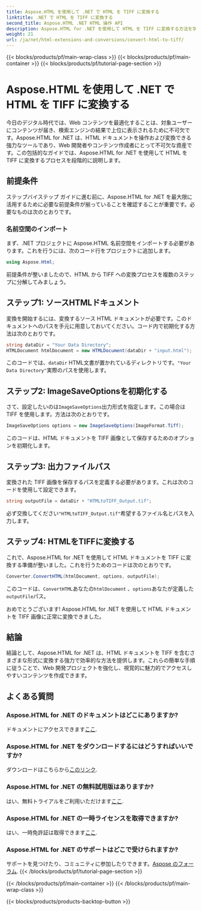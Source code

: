 ```yaml
---
title: Aspose.HTML を使用して .NET で HTML を TIFF に変換する
linktitle: .NET で HTML を TIFF に変換する
second_title: Aspose.HTML .NET HTML 操作 API
description: Aspose.HTML for .NET を使用して HTML を TIFF に変換する方法を学びます。効率的な Web コンテンツの最適化については、当社のステップバイステップ ガイドに従ってください。
weight: 21
url: /ja/net/html-extensions-and-conversions/convert-html-to-tiff/
---
```


{{< blocks/products/pf/main-wrap-class >}}
{{< blocks/products/pf/main-container >}}
{{< blocks/products/pf/tutorial-page-section >}}

# Aspose.HTML を使用して .NET で HTML を TIFF に変換する


今日のデジタル時代では、Web コンテンツを最適化することは、対象ユーザーにコンテンツが届き、検索エンジンの結果で上位に表示されるために不可欠です。Aspose.HTML for .NET は、HTML ドキュメントを操作および変換できる強力なツールであり、Web 開発者やコンテンツ作成者にとって不可欠な資産です。この包括的なガイドでは、Aspose.HTML for .NET を使用して HTML を TIFF に変換するプロセスを段階的に説明します。

## 前提条件

ステップバイステップ ガイドに進む前に、Aspose.HTML for .NET を最大限に活用するために必要な前提条件が揃っていることを確認することが重要です。必要なものは次のとおりです。

### 名前空間のインポート

まず、.NET プロジェクトに Aspose.HTML 名前空間をインポートする必要があります。これを行うには、次のコード行をプロジェクトに追加します。

```csharp
using Aspose.Html;
```

前提条件が整いましたので、HTML から TIFF への変換プロセスを複数のステップに分解してみましょう。

## ステップ1: ソースHTMLドキュメント

変換を開始するには、変換するソース HTML ドキュメントが必要です。このドキュメントへのパスを手元に用意しておいてください。コード内で初期化する方法は次のとおりです。

```csharp
string dataDir = "Your Data Directory";
HTMLDocument htmlDocument = new HTMLDocument(dataDir + "input.html");
```

このコードでは、`dataDir` HTML文書が置かれているディレクトリです。`"Your Data Directory"`実際のパスを使用します。

## ステップ2: ImageSaveOptionsを初期化する

さて、設定したいのは`ImageSaveOptions`出力形式を指定します。この場合は TIFF を使用します。方法は次のとおりです。

```csharp
ImageSaveOptions options = new ImageSaveOptions(ImageFormat.Tiff);
```

このコードは、HTML ドキュメントを TIFF 画像として保存するためのオプションを初期化します。

## ステップ3: 出力ファイルパス

変換された TIFF 画像を保存するパスを定義する必要があります。これは次のコードを使用して設定できます。

```csharp
string outputFile = dataDir + "HTMLtoTIFF_Output.tif";
```

必ず交換してください`"HTMLtoTIFF_Output.tif"`希望するファイル名とパスを入力します。

## ステップ4: HTMLをTIFFに変換する

これで、Aspose.HTML for .NET を使用して HTML ドキュメントを TIFF に変換する準備が整いました。これを行うためのコードは次のとおりです。

```csharp
Converter.ConvertHTML(htmlDocument, options, outputFile);
```

このコードは、`ConvertHTML`あなたの`htmlDocument` 、`options`あなたが定義した`outputFile`パス。

おめでとうございます! Aspose.HTML for .NET を使用して HTML ドキュメントを TIFF 画像に正常に変換できました。

## 結論

結論として、Aspose.HTML for .NET は、HTML ドキュメントを TIFF を含むさまざまな形式に変換する強力で効率的な方法を提供します。これらの簡単な手順に従うことで、Web 開発プロジェクトを強化し、視覚的に魅力的でアクセスしやすいコンテンツを作成できます。

## よくある質問

### Aspose.HTML for .NET のドキュメントはどこにありますか?
ドキュメントにアクセスできます[ここ](https://reference.aspose.com/html/net/).

### Aspose.HTML for .NET をダウンロードするにはどうすればいいですか?
ダウンロードはこちらから[このリンク](https://releases.aspose.com/html/net/).

### Aspose.HTML for .NET の無料試用版はありますか?
はい、無料トライアルをご利用いただけます[ここ](https://releases.aspose.com/).

### Aspose.HTML for .NET の一時ライセンスを取得できますか?
はい、一時免許証は取得できます[ここ](https://purchase.aspose.com/temporary-license/).

### Aspose.HTML for .NET のサポートはどこで受けられますか?
サポートを見つけたり、コミュニティに参加したりできます。[Aspose のフォーラム](https://forum.aspose.com/).
{{< /blocks/products/pf/tutorial-page-section >}}

{{< /blocks/products/pf/main-container >}}
{{< /blocks/products/pf/main-wrap-class >}}

{{< blocks/products/products-backtop-button >}}
